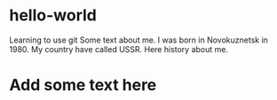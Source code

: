 # hello-world
Learning to use git
Some text about me. I was born in Novokuznetsk in 1980. My country have called USSR.
Here history about me.
# Add some text here
